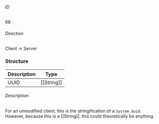 ###### ID
68

###### Direction
Client -> Server

### Structure
| Description | Type |
|-------------|------|
| UUID | [[String]] |

###### Description
For an unmodified client, this is the stringification of a `System.Guid`. However, because this is a [[String]], this could theoretically be anything.